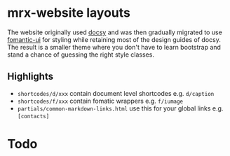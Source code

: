 # mrx-website layouts

The website originally used [docsy](https://www.docsy.dev/) and was then
gradually migrated to use [fomantic-ui](https://fomantic-ui.com) for styling
while retaining most of the design guides of docsy. The result is a smaller
theme where you don't have to learn bootstrap and stand a chance of guessing the
right style classes.

## Highlights

* `shortcodes/d/xxx` contain document level shortcodes e.g. `d/caption`
* `shortcodes/f/xxx` contain fomatic wrappers e.g. `f/iumage`
* `partials/common-markdown-links.html` use this for your global links e.g. `[contacts]`

# Todo